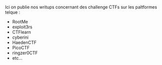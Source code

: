 Ici on publie nos writups concernant des challenge CTFs sur les paltformes telque :
  - RootMe
  - exploit3rs
  - CTFlearn
  - cyberini
  - HaedenCTF
  - PicoCTF
  - ringzer0CTF
  - etc...
